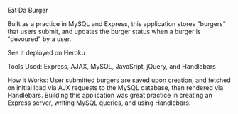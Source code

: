 Eat Da Burger

Built as a practice in MySQL and Express, this application stores "burgers" that users submit, and updates the burger status when a burger is "devoured" by a user.

See it deployed on Heroku

Tools Used:
Express, AJAX, MySQL, JavaSript, jQuery, and Handlebars

How it Works:
User submitted burgers are saved upon creation, and fetched on initial load via AJX requests to the MySQL database, then rendered via Handlebars. Building this application was great practice in creating an Express server, writing MySQL queries, and using Handlebars.
